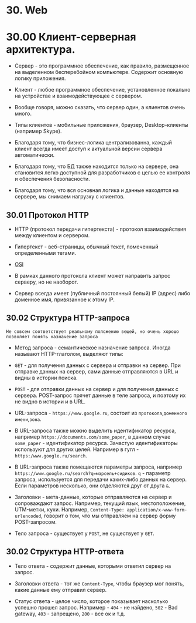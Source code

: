 # 30. Web

# 30.00 Клиент-серверная архитектура. 

* Сервер - это программное обеспечение, как правило, размещенное на выделенном бесперебойном компьютере. Содержит основную логику приложения.

* Клиент - любое программное обеспечение, установленное локально на устройстве и взаимодействующее с сервером.

* Вообще говоря, можно сказать, что сервер один, а клиентов очень много.

* Типы клиентов - мобильные приложения, браузер, Desktop-клиенты (например Skype).

* Благодаря тому, что бизнес-логика централизованна, каждый клиент всегда имеет доступ к актуальной версии сервера автоматически.

* Благодаря тому, что БД также находится только на сервере, она становится легко доступной для разработчиков с целью ее контроля и обеспечения безопасности.

* Благодаря тому, что вся основная логика и данные находятся на сервере, мы снимаем нагрузку с клиентов.

## 30.01 Протокол HTTP

* HTTP (протокол передачи гипертекста) - протокол взаимодействия между клиентом и сервером.

* Гипертекст - веб-страницы, обычный текст, помеченный определенными тегами.

* [OSI](https://ru.wikipedia.org/wiki/%D0%A1%D0%B5%D1%82%D0%B5%D0%B2%D0%B0%D1%8F_%D0%BC%D0%BE%D0%B4%D0%B5%D0%BB%D1%8C_OSI)

* В рамках данного протокола клиент может направить запрос серверу, но не наоборот.

* Сервер всегда имеет (публичный постоянный белый) IP (адрес) либо доменное имя, привязанное к этому IP.

## 30.02 Структура HTTP-запроса

```
Не совсем соответствует реальному положению вещей, но очень хорошо позволяет понять назначение запроса
```

* Метод запроса - семантическое назначение запроса. Иногда называют HTTP-глаголом, выделяют типы:

- `GET` - для получения данных c сервера и отправки на сервер. При отправке данных на сервер, сами данные отправляются в URL и видны в истории поиска.

- `POST` - для отправки данных на сервер и для получения данных с сервера. POST-запрос прячет данные в теле запроса, и поэтому их не видно в истории и в URL.

* URL-запроса - `https://www.google.ru`, состоит из `протокола`,`доменного имени`,`зона`.

* В URL-запроса также можно выделить идентификатор ресурса, например `https://documents.com/some_paper`, в данном случае `some_paper` - идентификатор ресурса. Зачастую идентификаторы используют для других целей. Например в гугл - `https:/www.google.ru/search`.

* В URL-запроса также помещаются параметры запроса, например `https://www.google.ru/search?q=марсель+сидиков`. `q` - параметр запроса, используется для передачи каких-либо данных на сервер. Если параметров несколько, они отделяются друг от друга `&`.

* Заголовки - мета-данные, которые отправляются на сервер и сопроваждают запрос. Например, текущий язык, местоположение, UTM-метки, куки. Например, `Content-Type: application/x-www-form-urlencoded`, говорит о том, что мы отправляем на сервер форму POST-запросом.

* Тело запроса - существует у `POST`, не существует у `GET`.

## 30.02 Структура HTTP-ответа

* Тело ответа - содержит данные, которыми ответил сервер на запрос.

* Заголовки ответа - тот же `Content-Type`, чтобы браузер мог понять, какие данные ему отправил сервер.

* Статус ответа - целое число, которое показывает насколько успешно прошел запрос. Например - `404` - не найдено, `502` - Bad gateway, `403` - запрещено, `200` - все ок и т.д.


